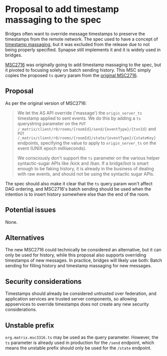 # Proposal to add timestamp massaging to the spec
Bridges often want to override message timestamps to preserve the timestamps from
the remote network. The spec used to have a concept of [timestamp massaging], but
it was excluded from the release due to not being properly specified. Synapse
still implements it and it is widely used in bridges.

[MSC2716] was originally going to add timestamp massaging to the spec, but it
pivoted to focusing solely on batch sending history. This MSC simply copies the
proposed `ts` query param from the [original MSC2716].

[timestamp massaging]: https://matrix.org/docs/spec/application_service/r0.1.2#timestamp-massaging
[MSC2716]: https://github.com/matrix-org/matrix-doc/pull/2716
[original MSC2716]: https://github.com/matrix-org/matrix-doc/blob/94514392b118dfae8ee6840b13b83d2f8ce8fcfc/proposals/2716-importing-history-into-existing-rooms.md

## Proposal
As per the original version of MSC2716:

> We let the AS API override ('massage') the `origin_server_ts` timestamp
> applied to sent events. We do this by adding a `ts` querystring parameter on
> the `PUT /_matrix/client/r0/rooms/{roomId}/send/{eventType}/{txnId}`
> and `PUT /_matrix/client/r0/rooms/{roomId}/state/{eventType}/{stateKey}`
> endpoints, specifying the value to apply to `origin_server_ts` on the event
> (UNIX epoch milliseconds).
>
> We consciously don't support the `ts` parameter on the various helper
> syntactic-sugar APIs like /kick and /ban. If a bridge/bot is smart enough to
> be faking history, it is already in the business of dealing with raw events,
> and should not be using the syntactic sugar APIs.

The spec should also make it clear that the `ts` query param won't affect DAG
ordering, and MSC2716's batch sending should be used when the intention is to
insert history somewhere else than the end of the room.

## Potential issues
None.

## Alternatives
The new MSC2716 could technically be considered an alternative, but it can only
be used for history, while this proposal also supports overriding timestamps of
new messages. In practice, bridges will likely use both: Batch sending for
filling history and timestamp massaging for new messages.

## Security considerations
Timestamps should already be considered untrusted over federation, and
application services are trusted server components, so allowing appservices
to override timestamps does not create any new security considerations.

## Unstable prefix
`org.matrix.msc3316.ts` may be used as the query parameter. However, the `ts`
parameter is already used in production for the `/send` endpoint, which means
the unstable prefix should only be used for the `/state` endpoint.
